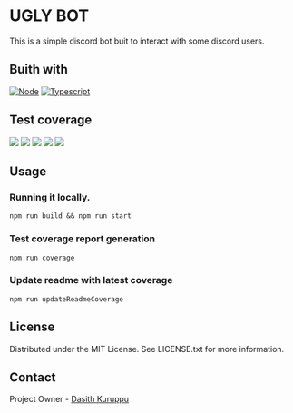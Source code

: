 # UGLY BOT

This is a simple discord bot buit to interact with some discord users.

## Buith with
[![Node][node.js]][node-url]
[![Typescript][typescript]][typescript-url]

## Test coverage 


![](https://img.shields.io/badge/Coverage-100%25-83A603.svg?style=for-the-badge&logo=tsnode&logoColor=white&color=blue&label=Total&prefix=$coverage$) ![](https://img.shields.io/badge/Coverage-100%25-83A603.svg?style=for-the-badge&logo=codereview&logoColor=white&color=blue&label=Statements&prefix=$statements$) ![](https://img.shields.io/badge/Coverage-100%25-83A603.svg?style=for-the-badge&logo=diagramsdotnet&logoColor=white&color=blue&label=Branches&prefix=$branches$) ![](https://img.shields.io/badge/Coverage-100%25-83A603.svg?style=for-the-badge&logo=awslambda&logoColor=white&color=blue&label=Functions&prefix=$functions$) ![](https://img.shields.io/badge/Coverage-100%25-83A603.svg?style=for-the-badge&logo=codefactor&logoColor=white&color=blue&label=Lines&prefix=$lines$)

## Usage

### Running it locally.
    
`npm run build && npm run start`


### Test coverage report generation
`npm run coverage`

### Update readme with latest coverage

`npm run updateReadmeCoverage`


## License

Distributed under the MIT License. See LICENSE.txt for more information.

## Contact 

Project Owner - [Dasith Kuruppu](https://github.com/DasithKuruppu)



[node.js]: https://img.shields.io/badge/Nodejs-000000?style=for-the-badge&logo=node.js&logoColor=white
[node-url]: https://nodejs.org/
[typescript]: https://img.shields.io/badge/Typescript-000000?style=for-the-badge&logo=typescript&logoColor=white
[typescript-url]: https://typescript.org/



